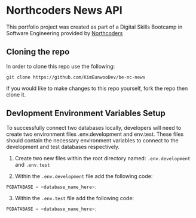 # Northcoders News API

This portfolio project was created as part of a Digital Skills Bootcamp in Software Engineering provided by [Northcoders](https://northcoders.com/)

## Cloning the repo

In order to clone this repo use the following:

```
git clone https://github.com/KimEunwooDev/be-nc-news
```

If you would like to make changes to this repo yourself, fork the repo then clone it.

## Devlopment Environment Variables Setup

To successfully connect two databases locally, developers will need to create two environment files .env.development and env.test. These files should contain the necessary environment variables to connect to the development and test databases respectively.

1. Create two new files within the root directory named: `.env.development` and `.env.test`

2. Within the `.env.development` file add the following code:

```javascript
PGDATABASE = <database_name_here>;
```

3. Within the `.env.test` file add the following code:

```javascript
PGDATABASE = <database_name_here>;
```
